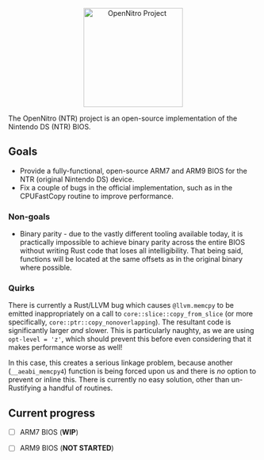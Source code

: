<p align="center">
   <img src="resources/opennitro.png" width="200" title="OpenNitro Project">
</p>

The OpenNitro (NTR) project is an open-source implementation of the Nintendo DS (NTR) BIOS.

## Goals

- Provide a fully-functional, open-source ARM7 and ARM9 BIOS for the NTR (original Nintendo DS) device.
- Fix a couple of bugs in the official implementation, such as in the CPUFastCopy routine to improve performance.

### Non-goals

- Binary parity - due to the vastly different tooling available today, it is practically impossible to achieve binary parity across the entire BIOS without writing Rust code that loses all intelligibility. That being said, functions will be located at the same offsets as in the original binary where possible.

### Quirks

There is currently a Rust/LLVM bug which causes `@llvm.memcpy` to be emitted inappropriately on a call to `core::slice::copy_from_slice` (or more specifically, `core::ptr::copy_nonoverlapping`). The resultant code is significantly larger _and_ slower. This is particularly naughty, as we are using `opt-level = 'z'`, which should prevent this before even considering that it makes performance worse as well!

In this case, this creates a serious linkage problem, because another (`__aeabi_memcpy4`) function is being forced upon us and there is _no_ option to prevent or inline this. There is currently no easy solution, other than un-Rustifying a handful of routines. 

## Current progress

- [ ] ARM7 BIOS (__WIP__)
- [ ] ARM9 BIOS (__NOT STARTED__)


